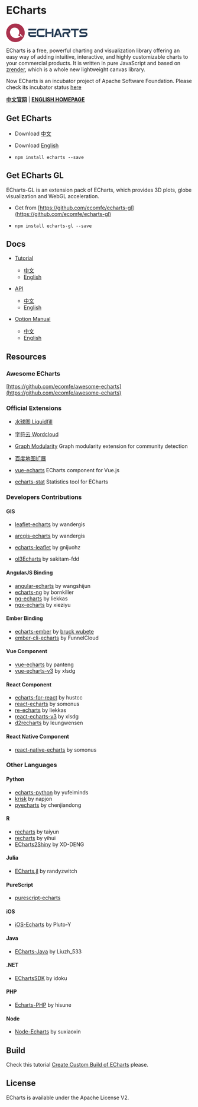 # ECharts

<a href="http://echarts.baidu.com">
    <img style="vertical-align: top;" src="./asset/logo.png?raw=true" alt="logo" height="50px">
</a>

ECharts is a free, powerful charting and visualization library offering an easy way of adding intuitive, interactive, and highly customizable charts to your commercial products. It is written in pure JavaScript and based on <a href="https://github.com/ecomfe/zrender">zrender</a>, which is a whole new lightweight canvas library.

Now ECharts is an incubator project of Apache Software Foundation.
Please check its incubator status [here](http://incubator.apache.org/projects/echarts.html)

**[中文官网](http://echarts.baidu.com)** | **[ENGLISH HOMEPAGE](http://ecomfe.github.io/echarts-doc/public/en/index.html)**

## Get ECharts

+ Download [中文](http://echarts.baidu.com/download.html)
+ Download [English](https://ecomfe.github.io/echarts-doc/public/en/download.html)

+ `npm install echarts --save`

## Get ECharts GL

ECharts-GL is an extension pack of ECharts, which provides 3D plots, globe visualization and WebGL acceleration.

+ Get from [https://github.com/ecomfe/echarts-gl](https://github.com/ecomfe/echarts-gl)

+ `npm install echarts-gl --save`

## Docs

+ [Tutorial](http://echarts.baidu.com/tutorial.html)
    + [中文](http://echarts.baidu.com/tutorial.html)
    + [English](http://ecomfe.github.io/echarts-doc/public/en/tutorial.html)

+ [API](http://echarts.baidu.com/api.html)
    + [中文](http://echarts.baidu.com/api.html)
    + [English](http://ecomfe.github.io/echarts-doc/public/en/api.html)

+ [Option Manual](http://echarts.baidu.com/option.html)
    + [中文](http://echarts.baidu.com/option.html)
    + [English](http://ecomfe.github.io/echarts-doc/public/en/option.html)

## Resources


### Awesome ECharts

[https://github.com/ecomfe/awesome-echarts](https://github.com/ecomfe/awesome-echarts)

### Official Extensions

+ [水球图 Liquidfill](https://github.com/ecomfe/echarts-liquidfill)

+ [字符云 Wordcloud](https://github.com/ecomfe/echarts-wordcloud)

+ [Graph Modularity](https://github.com/ecomfe/echarts-graph-modularity) Graph modularity extension for community detection

+ [百度地图扩展](https://github.com/ecomfe/echarts/tree/master/extension/bmap)

+ [vue-echarts](https://github.com/ecomfe/vue-echarts) ECharts component for Vue.js

+ [echarts-stat](https://github.com/ecomfe/echarts-stat) Statistics tool for ECharts


### Developers Contributions

#### GIS

+ [leaflet-echarts](https://github.com/wandergis/leaflet-echarts3) by wandergis
+ [arcgis-echarts](https://github.com/wandergis/arcgis-echarts3) by wandergis

+ [echarts-leaflet](https://github.com/gnijuohz/echarts-leaflet) by gnijuohz

+ [ol3Echarts](https://github.com/sakitam-fdd/ol3Echarts) by sakitam-fdd

#### AngularJS Binding

+ [angular-echarts](https://github.com/wangshijun/angular-echarts) by wangshijun
+ [echarts-ng](https://github.com/bornkiller/echarts-ng) by bornkiller
+ [ng-echarts](https://github.com/liekkas/ng-echarts) by liekkas
+ [ngx-echarts](https://github.com/xieziyu/ngx-echarts) by xieziyu

#### Ember Binding
+ [echarts-ember](https://github.com/bruckwubete/echarts-ember) by [bruck wubete](https://github.com/bruckwubete)
+ [ember-cli-echarts](https://github.com/funnelcloudinc/ember-cli-echarts) by FunnelCloud

#### Vue Component

+ [vue-echarts](https://github.com/panteng/vue-echarts) by panteng
+ [vue-echarts-v3](https://github.com/xlsdg/vue-echarts-v3) by xlsdg

#### React Component

+ [echarts-for-react](https://github.com/hustcc/echarts-for-react) by hustcc
+ [react-echarts](https://github.com/somonus/react-echarts) by somonus
+ [re-echarts](https://github.com/liekkas/re-echarts) by liekkas
+ [react-echarts-v3](https://github.com/xlsdg/react-echarts-v3) by xlsdg
+ [d2recharts](https://github.com/leungwensen/d2recharts) by leungwensen

#### React Native Component

+ [react-native-echarts](https://github.com/somonus/react-native-echarts) by somonus

### Other Languages
#### Python

+ [echarts-python](https://github.com/yufeiminds/echarts-python) by yufeiminds
+ [krisk](https://github.com/napjon/krisk) by napjon
+ [pyecharts](https://github.com/chenjiandongx/pyecharts) by chenjiandong

#### R

+ [recharts](https://github.com/taiyun/recharts) by taiyun
+ [recharts](https://github.com/yihui/recharts) by yihui
+ [ECharts2Shiny](https://github.com/XD-DENG/ECharts2Shiny) by XD-DENG

#### Julia

+ [ECharts.jl](https://github.com/randyzwitch/ECharts.jl) by randyzwitch

#### PureScript

+ [purescript-echarts](https://github.com/slamdata/purescript-echarts/)

#### iOS

+ [iOS-Echarts](https://github.com/Pluto-Y/iOS-Echarts) by Pluto-Y

#### Java

+ [ECharts-Java](http://www.oschina.net/p/echarts-java) by Liuzh_533

#### .NET

+ [EChartsSDK](https://github.com/idoku/EChartsSDK) by idoku

#### PHP

+ [Echarts-PHP](https://github.com/hisune/Echarts-PHP) by hisune

#### Node

+ [Node-Echarts](https://github.com/suxiaoxin/node-echarts) by suxiaoxin

## Build

Check this tutorial [Create Custom Build of ECharts](https://ecomfe.github.io/echarts-doc/public/en/tutorial.html#Create%20Custom%20Build%20of%20ECharts)
 please.

## License

ECharts is available under the Apache License V2.
